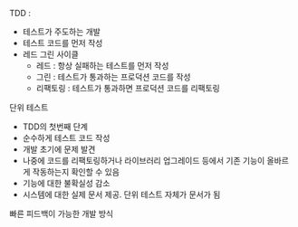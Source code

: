TDD :

- 테스트가 주도하는 개발
- 테스트 코드를 먼저 작성
- 레드 그린 사이클
    - 레드 : 항상 실패하는 테스트를 먼저 작성
    - 그린 : 테스트가 통과하는 프로덕션 코드를 작성
    - 리팩토링 : 테스트가 통과하면 프로덕션 코드를 리팩토링

단위 테스트

- TDD의 첫번째 단계
- 순수하게 테스트 코드 작성
- 개발 초기에 문제 발견
- 나중에 코드를 리팩토링하거나 라이브러리 업그레이드 등에서 기존 기능이 올바르게 작동하는지 확인할 수 있음
- 기능에 대한 불확실성 감소
- 시스템에 대한 실제 문서 제공. 단위 테스트 자체가 문서가 됨

빠른 피드백이 가능한 개발 방식